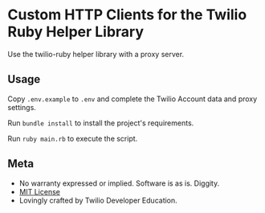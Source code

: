 # Custom HTTP Clients for the Twilio Ruby Helper Library

Use the twilio-ruby helper library with a proxy server.

## Usage

Copy `.env.example` to `.env` and complete the Twilio Account data and proxy settings.

Run `bundle install` to install the project's requirements.

Run `ruby main.rb` to execute the script.

## Meta

* No warranty expressed or implied. Software is as is. Diggity.
* [MIT License](http://www.opensource.org/licenses/mit-license.html)
* Lovingly crafted by Twilio Developer Education.

